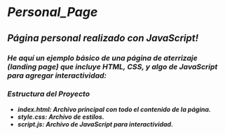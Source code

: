 # **_Personal_Page_**

## **_Página personal realizado con JavaScript!_**

### **_He aquí un ejemplo básico de una página de aterrizaje (landing page) que incluye HTML, CSS, y algo de JavaScript para agregar interactividad:_**

### **_Estructura del Proyecto_**

- **_index.html: Archivo principal con todo el contenido de la página._**
- **_style.css: Archivo de estilos._**
- **_script.js: Archivo de JavaScript para interactividad._**

